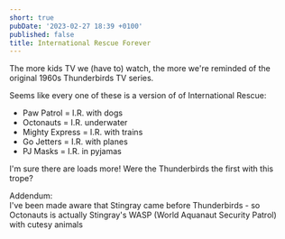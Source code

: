 ```yaml
---
short: true
pubDate: '2023-02-27 18:39 +0100'
published: false
title: International Rescue Forever
---
```

The more kids TV we (have to) watch, the more we're reminded of the original 1960s Thunderbirds TV series.

Seems like every one of these is a version of of International Rescue:

- Paw Patrol = I.R. with dogs
- Octonauts = I.R. underwater
- Mighty Express = I.R. with trains
- Go Jetters = I.R. with planes
- PJ Masks = I.R. in pyjamas

I'm sure there are loads more!
Were the Thunderbirds the first with this trope?

Addendum:  
I've been made aware that Stingray came before Thunderbirds - so Octonauts is actually Stingray's WASP (World Aquanaut Security Patrol) with cutesy animals